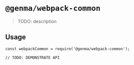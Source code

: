# `@genma/webpack-common`

> TODO: description

## Usage

```
const webpackCommon = require('@genma/webpack-common');

// TODO: DEMONSTRATE API
```
